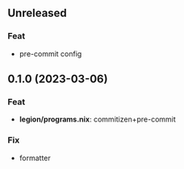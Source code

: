 ## Unreleased

### Feat

- pre-commit config

## 0.1.0 (2023-03-06)

### Feat

- **legion/programs.nix**: commitizen+pre-commit

### Fix

- formatter
